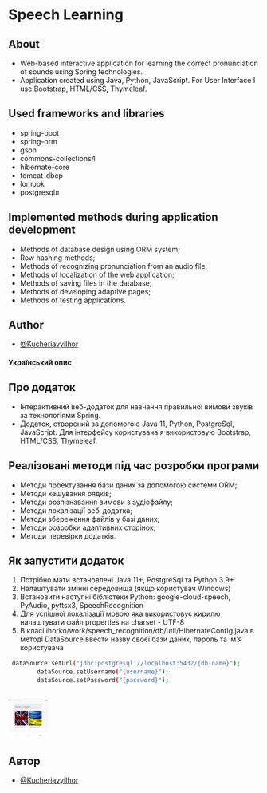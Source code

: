 # Speech Learning

## About

- Web-based interactive application for learning the correct pronunciation of sounds using Spring technologies.
- Application created using Java, Python, JavaScript. For User Interface I use Bootstrap, HTML/CSS, Thymeleaf.

## Used frameworks and libraries

- spring-boot
- spring-orm
- gson
- commons-collections4
- hibernate-core
- tomcat-dbcp
- lombok
- postgresqlл

## Implemented methods during application development

- Methods of database design using ORM system;
- Row hashing methods;
- Methods of recognizing pronunciation from an audio file;
- Methods of localization of the web application;
- Methods of saving files in the database;
- Methods of developing adaptive pages;
- Methods of testing applications.

## Author

- [@KucheriavyiIhor](https://github.com/Ascomos21)

#### Український опис

## Про додаток

- Інтерактивний веб-додаток для навчання правильної вимови звуків за технологіями Spring.
- Додаток, створений за допомогою Java 11, Python, PostgreSql, JavaScript. Для інтерфейсу користувача я використовую
  Bootstrap, HTML/CSS, Thymeleaf.

## Реалізовані методи під час розробки програми

- Методи проектування бази даних за допомогою системи ORM;
- Методи хешування рядків;
- Методи розпізнавання вимови з аудіофайлу;
- Методи локалізації веб-додатка;
- Методи збереження файлів у базі даних;
- Методи розробки адаптивних сторінок;
- Методи перевірки додатків.

## Як запустити додаток

1. Потрібно мати встановлені Java 11+, PostgreSql та Python 3.9+
2. Налаштувати змінні середовища (якщо користувач Windows)
3. Встановити наступні бібліотеки Python: google-cloud-speech, PyAudio, pyttsx3, SpeechRecognition
4. Для успішної локалізації мовою яка використовує кирилю налаштувати файл properties на charset - UTF-8
5. В класі ihorko/work/speech_recognition/db/util/HibernateConfig.java в методі DataSource ввести назву своєї бази
   даних, пароль та ім'я користувача

```sh
 dataSource.setUrl("jdbc:postgresql://localhost:5432/{db-name}");
        dataSource.setUsername("{username}");
        dataSource.setPassword("{password}");
```

##

<img src="BasePage.png" alt="Logo" width="80" height="80">

## Автор

- [@KucheriavyiIhor](https://github.com/Ascomos21)
